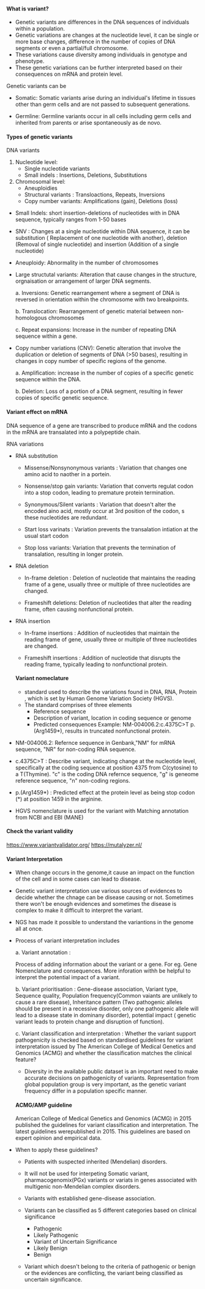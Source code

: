 #### What is variant?

- Genetic variants are differences in the DNA sequences of individuals within a population.
- Genetic variations are changes at the nucleotide level, it can be single or more base changes, difference in the number of copies of DNA segments or even a partial/full chromosome.
- These variations cause diversity among individuals in genotype and phenotype.
- These genetic variations can be further interpreted based on their consequences on mRNA and protein level.

 Genetic variants can be

- Somatic: Somatic variants arise during an individual's lifetime in tissues other than germ cells and are not passed to subsequent generations.

- Germline: Germline variants occur in all cells including germ cells and inherited from parents or arise spontaneously as de novo.

#### Types of genetic variants

DNA variants 
   1. Nucleotide level:
         - Single nucleotide variants
         - Small indels : Insertions, Deletions, Substitutions
   2. Chromosomal level:
         - Aneuploidies
         - Structural variants : Transloactions, Repeats, Inversions
         - Copy number variants: Amplifications (gain), Deletions (loss)


- Small Indels: short insertion-deletions of nucleotides with in DNA sequence, typically ranges from 1-50 bases 

- SNV : Changes at a single nucleotide within DNA sequence, it can be substitution ( Replacement of one nucleotide with another), deletion (Removal of single nucleotide) and insertion (Addition of a single nucleotide)

- Aneuploidy: Abnormality in the number of chromosomes 

- Large structutal variants: Alteration that cause changes in the structure, orgnaisation or arrangement of larger DNA segments.

    a. Inversions: Genetic rearrangement where a segment of DNA is reversed in orientation within the chromosome with two breakpoints.

    b. Translocation: Rearrangement of genetic material between non-homologous chromosomes

    c. Repeat expansions: Increase in the number of repeating DNA sequence within a gene.

- Copy number variations (CNV): Genetic alteration that involve the duplication or deletion of segments of DNA (>50 bases), resulting in changes in copy number of specific regions of the genome.

   a. Amplification: increase in the number of copies of a specific genetic sequence within the DNA. 

   b. Deletion: Loss of a portion of a DNA segment, resulting in fewer copies of specific genetic sequence.


#### Variant effect on mRNA

DNA sequence of a gene are transcribed to produce mRNA and the codons in the mRNA are transalated into a polypeptide chain. 

RNA variations

- RNA substitution
  
  -  Missense/Nonsynonymous variants : Variation that changes one amino acid to naother in a portein.

  -  Nonsense/stop gain variants: Variation that converts regulat codon into a stop codon, leading to premature protein termination.

  -  Synonymous/Silent variants : Variation that doesn't alter the encoded aino acid, mostly occur at 3rd position of the codon, s these nucleotides are redundant.

  -  Start loss varinats : Variation prevents the  transalation intiation at the usual start codon 

  -  Stop loss variants: Variation that prevents the termination of transalation, resulting in longer protein.

- RNA deletion
  
  - In-frame deletion : Deletion of nucleotide that maintains the reading frame of a gene, usually three or multiple of three nucleotides are changed.

  - Frameshift deletions: Deletion of nucleotides that alter the reading frame, often causing nonfunctional protein.

- RNA insertion
  
  - In-frame insertions : Addition of nucleotides that maintain the reading frame of gene, usually three or multiple of three nucleotides are changed.

  - Frameshift insertions : Addition of nucleotide that disrupts the reading frame, typically leading to nonfunctional protein.

  #### Variant nomeclature

  - standard used to describe the variations found in DNA, RNA, Protein , which is set by Human Genome Variation Society (HGVS). 
  - The standard comprises of three elements
     - Reference sequence
     - Description of variant, location in coding sequence or genome 
     - Predicted consequences 
Example: NM-004006.2:c.4375C>T p.(Arg1459*), results in truncated nonfunctional protein.

- NM-004006.2: Refernce sequence in Genbank,"NM" for mRNA sequence, "NR" for non-coding RNA sequence.
- c.4375C>T : Describe variant, indicating change at the nucleotide level, specifically at the coding sequence at position 4375 from C(cytosine) to a T(Thymine). "c" is the coding DNA refernce sequence, "g" is geneome reference sequence, "n" non-coding regions.
- p.(Arg1459*) : Predicted effect at the protein level as being stop codon (*) at position 1459 in the arginine.
- HGVS nomenclature is used for the variant with Matching annotation from NCBI and EBI (MANE)

#### Check the variant validity

https://www.variantvalidator.org/
https://mutalyzer.nl/

#### Variant Interpretation

- When change occurs in the genome,it cause an impact on the function of the cell and in some cases can lead to disease.

- Genetic variant interpretation use various sources of evidences to decide whether the chnage can be disease causing or not. Sometimes there won't be enough evidences and sometimes the disease is complex to make it difficult to interpret the variant.

- NGS has made it possible to understand the variantions in the genome all at once.

- Process of variant interpretation includes

    a. Variant annotation : 
    
    Process of adding information about the variant or a gene. For eg. Gene Nomenclature and consequences. More inforation withh be helpful to interpret the potential impact of a variant.

    b. Variant prioritisation : Gene-disease association, Variant type, Sequence quality, Population frequency(Common vaiants are unlikely to cause a rare disease), Inheritance pattern (Two pathogenic alleles should be present in a recessive disorder, only one pathogenic allele will lead to a disease state in dominany disorder), potential impact ( genetic variant leads to protein change and disruption of function).

    c. Variant classification and interpretation :
    Whether the variant support pathogenicity is checked based on standardised guidelines for variant interpretation issued by The American College of Medical Genetics and Genomics (ACMG) and whether the classification matches the clinical feature?

  - Diversity in the available public dataset is an important need to make accurate decisions on pathogenicity of variants. Representation from global population group is very important, as the genetic variant frequency differ in a population specific manner.

  #### ACMG/AMP guideline

  American College of Medical Genetics and Genomics (ACMG) in 2015 published the guidelines for variant classification and interpretation. The latest guidelines werepublished in 2015. This guidelines are based on expert opinion and empirical data.


- When to apply these guidelines?
  
  - Patients with suspected inherited (Mendelian) disorders.
  - It will not be used for interpeting Somatic variant, pharmacogenomix(PGx) variants or variats in genes associated with multigenic non-Mendelian complex disorders.
  - Variants with  established gene-disease association.
  - Variants can be classified as 5 different categories based on clinical significance
   
    - Pathogenic
    - Likely Pathogenic
    - Variant of Uncertain Significance
    - Likely Benign
    - Benign
  
  - Variant which doesn't belong to the criteria of pathogenic or benign or the evidences are conflicting, the variant being classified as uncertain significance.